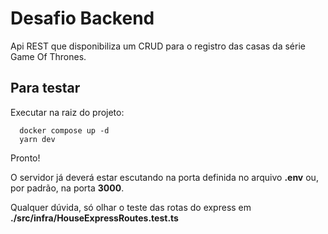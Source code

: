 # Desafio Backend

Api REST que disponibiliza um CRUD para o registro das casas da série Game Of Thrones.

## Para testar

Executar na raiz do projeto:

```
  docker compose up -d
  yarn dev
```

Pronto!

O servidor já deverá estar escutando na porta definida no arquivo **.env** ou, por padrão, na porta **3000**.

Qualquer dúvida, só olhar o teste das rotas do express em **./src/infra/HouseExpressRoutes.test.ts**